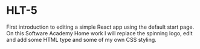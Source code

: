 # HLT-5
First introduction to editing a simple React app using the default start page.  
On this Software Academy Home work I will replace the spinning logo, edit and add some HTML type and some of my own CSS styling. 
